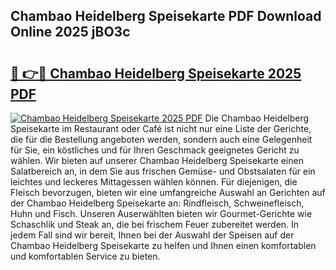 ## Chambao Heidelberg Speisekarte PDF Download Online 2025 jBO3c

# <h2><a href="http://gc7wdv.nevu.top/?p=Chambao+Heidelberg+Speisekarte">🔗 👉🔴 Chambao Heidelberg Speisekarte 2025 PDF</a></h2>

[![Chambao Heidelberg Speisekarte 2025 PDF](https://i.imgur.com/dBaPXMq.png)](http://gc7wdv.nevu.top/?p=Chambao+Heidelberg+Speisekarte)
Die Chambao Heidelberg Speisekarte im Restaurant oder Café ist nicht nur eine Liste der Gerichte, die für die Bestellung angeboten werden, sondern auch eine Gelegenheit für Sie, ein köstliches und für Ihren Geschmack geeignetes Gericht zu wählen. Wir bieten auf unserer Chambao Heidelberg Speisekarte einen Salatbereich an, in dem Sie aus frischen Gemüse- und Obstsalaten für ein leichtes und leckeres Mittagessen wählen können. Für diejenigen, die Fleisch bevorzugen, bieten wir eine umfangreiche Auswahl an Gerichten auf der Chambao Heidelberg Speisekarte an: Rindfleisch, Schweinefleisch, Huhn und Fisch. Unseren Auserwählten bieten wir Gourmet-Gerichte wie Schaschlik und Steak an, die bei frischem Feuer zubereitet werden. In jedem Fall sind wir bereit, Ihnen bei der Auswahl der Speisen auf der Chambao Heidelberg Speisekarte zu helfen und Ihnen einen komfortablen und komfortablen Service zu bieten.

